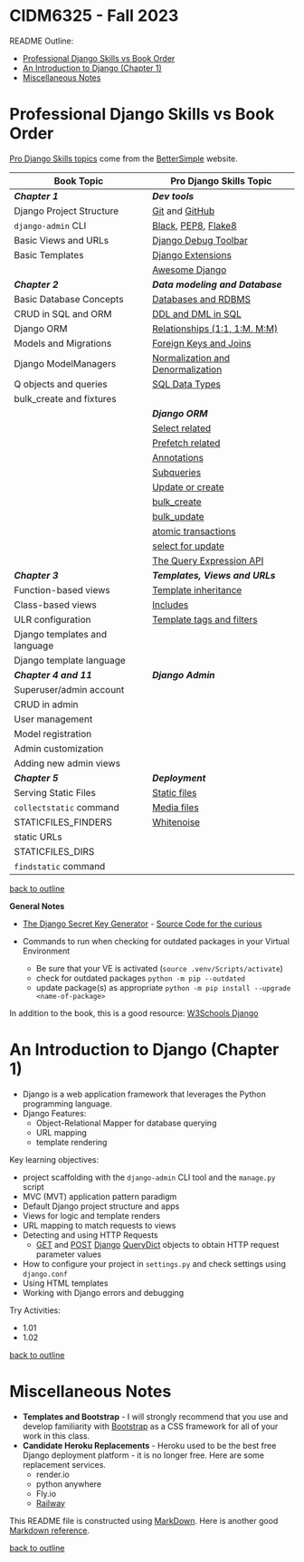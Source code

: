 # CIDM6325 - Fall 2023
README Outline:
* [Professional Django Skills vs Book Order](#professional-django-skills-vs-book-order) 
* [An Introduction to Django (Chapter 1)](#an-introduction-to-django-chapter-1)
* [Miscellaneous Notes](#miscellaneous-notes)

# Professional Django Skills vs Book Order

[Pro Django Skills topics](https://www.better-simple.com/django/2023/08/18/pro-djangonaut-skills/) come from the [BetterSimple](https://www.better-simple.com/portfolio/) website.

Book Topic                      | Pro Django Skills Topic
---                             | ---
***Chapter 1***                 | ***Dev tools***
Django Project Structure        | [Git](https://training.github.com/downloads/github-git-cheat-sheet/) and [GitHub](https://docs.github.com/en/get-started)  
`django-admin` CLI              | [Black](https://pypi.org/project/black/), [PEP8](https://pep8.org/), [Flake8](https://pypi.org/project/flake8/)
Basic Views and URLs            | [Django Debug Toolbar](https://django-debug-toolbar.readthedocs.io/en/latest/)
Basic Templates                 | [Django Extensions](https://pypi.org/project/django-extensions/)
&nbsp;                          | [Awesome Django](https://awesomedjango.org/)
***Chapter 2***                 | ***Data modeling and Database***
Basic Database Concepts         | [Databases and RDBMS](https://database.guide/what-is-a-database/)
CRUD in SQL and ORM             | [DDL and DML in SQL](https://database.guide/sql-tutorial-for-beginners/)
Django ORM                      | [Relationships (1:1, 1:M, M:M)](https://database.guide/database-relationships-explained/)
Models and Migrations           | [Foreign Keys and Joins](https://database.guide/sql-joins-tutorial/)
Django ModelManagers            | [Normalization and Denormalization](https://database.guide/what-is-normalization/)
Q objects and queries           | [SQL Data Types](https://database.guide/database-tutorial-part-1-about-databases-creating-databases-tables/)
bulk_create and fixtures        | &nbsp;
&nbsp;                          | ***Django ORM***
&nbsp;                          | [Select related](https://docs.djangoproject.com/en/4.2/ref/models/querysets/#select-related)
&nbsp;                          | [Prefetch related](https://docs.djangoproject.com/en/4.2/ref/models/querysets/#prefetch-related)
&nbsp;                          | [Annotations](https://docs.djangoproject.com/en/4.2/ref/models/querysets/#django.db.models.query.QuerySet.annotate)
&nbsp;                          | [Subqueries](https://docs.djangoproject.com/en/4.2/ref/models/expressions/#subquery-expressions)
&nbsp;                          | [Update or create](https://docs.djangoproject.com/en/4.2/ref/models/querysets/#update-or-create)
&nbsp;                          | [bulk_create](https://docs.djangoproject.com/en/4.2/ref/models/querysets/#bulk-create)
&nbsp;                          | [bulk_update](https://docs.djangoproject.com/en/4.2/ref/models/querysets/#bulk-update)
&nbsp;                          | [atomic transactions](https://docs.djangoproject.com/en/4.2/topics/db/transactions/#django.db.transaction.atomic)
&nbsp;                          | [select for update](https://docs.djangoproject.com/en/4.2/ref/models/querysets/#select-for-update)
&nbsp;                          | [The Query Expression API](https://docs.djangoproject.com/en/4.2/ref/models/querysets/#select-for-update)
***Chapter 3***                 | ***Templates, Views and URLs***
Function-based views            | [Template inheritance](https://docs.djangoproject.com/en/4.2/ref/templates/language/#template-inheritance)
Class-based views               | [Includes](https://docs.djangoproject.com/en/4.2/ref/templates/builtins/#include)
ULR configuration               | [Template tags and filters](https://docs.djangoproject.com/en/4.2/ref/templates/builtins/#)
Django templates and language   | &nbsp;
Django template language        | &nbsp;
***Chapter 4 and 11***          | ***Django Admin***
Superuser/admin account         | &nbsp;
CRUD in admin                   | &nbsp;
User management                 | &nbsp;
Model registration              | &nbsp;
Admin customization             | &nbsp;         
Adding new admin views          | &nbsp;
***Chapter 5***                 | ***Deployment***
Serving Static Files            | [Static files](https://docs.djangoproject.com/en/4.2/ref/contrib/staticfiles/)
`collectstatic` command           | [Media files](https://docs.djangoproject.com/en/4.2/topics/files/)
STATICFILES_FINDERS             | [Whitenoise](https://whitenoise.readthedocs.io/en/latest/)
static URLs                     | &nbsp;
STATICFILES_DIRS                | &nbsp;
`findstatic` command            | &nbsp;


[back to outline](#cidm6325---fall-2023)

**General Notes**
* [The Django Secret Key Generator](https://django-secret-key-generator.netlify.app/) - [Source Code for the curious](https://github.com/RealOrangeOne/django-secret-key-generator)

* Commands to run when checking for outdated packages in your Virtual Environment
    * Be sure that your VE is activated (`source .venv/Scripts/activate`)
    * check for outdated packages `python -m pip --outdated`
    * update package(s) as appropriate `python -m pip install --upgrade <name-of-package>`

In addition to the book, this is a good resource: [W3Schools Django](https://www.w3schools.com/django/index.php)

# An Introduction to Django (Chapter 1)
* Django is a web application framework that leverages the Python programming language.
* Django Features:
    * Object-Relational Mapper for database querying
    * URL mapping
    * template rendering 

Key learning objectives:
* project scaffolding with the `django-admin` CLI tool and the `manage.py` script
* MVC (MVT) application pattern paradigm
* Default Django project structure and apps
* Views for logic and template renders
* URL mapping to match requests to views
* Detecting and using HTTP Requests
    * [GET](https://developer.mozilla.org/en-US/docs/Web/HTTP/Methods/GET) and [POST](https://developer.mozilla.org/en-US/docs/Web/HTTP/Methods/POST) [Django](https://www.djangoproject.com/) [QueryDict](https://docs.djangoproject.com/en/4.2/ref/request-response/#querydict-objects) objects to obtain HTTP request parameter values
* How to configure your project in `settings.py` and check settings using `django.conf`
* Using HTML templates
* Working with Django errors and debugging

Try Activities:
* 1.01
* 1.02

[back to outline](#cidm6325---fall-2023)

# Miscellaneous Notes
* **Templates and Bootstrap** - I will strongly recommend that you use and develop familiarity with [Bootstrap](https://getbootstrap.com/) as a CSS framework for all of your work in this class.
* **Candidate Heroku Replacements** - Heroku used to be the best free Django deployment platform - it is no longer free.  Here are some replacement services.
    * render.io
    * python anywhere
    * Fly.io
    * [Railway](https://railway.app/)

This README file is constructed using [MarkDown](https://www.markdownguide.org/basic-syntax).  Here is another good [Markdown reference](https://commonmark.org/help/).

[back to outline](#cidm6325---fall-2023)
